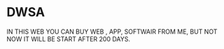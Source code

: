 # DWSA
IN THIS WEB YOU CAN BUY WEB , APP, SOFTWAIR FROM ME, BUT NOT NOW IT WILL BE START AFTER 200 DAYS.
